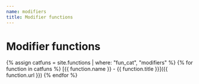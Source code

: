 ```yaml
---
name: modifiers
title: Modifier functions
---
```

# Modifier functions



{% assign catfuns = site.functions | where: "fun_cat", "modifiers" %}
{% for function in catfuns %}
[{{ function.name }} - {{ function.title }}]({{ function.url }})
{% endfor %}
